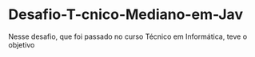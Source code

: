 # Desafio-T-cnico-Mediano-em-Jav
Nesse desafio, que foi passado no curso Técnico em Informática, teve o objetivo 
